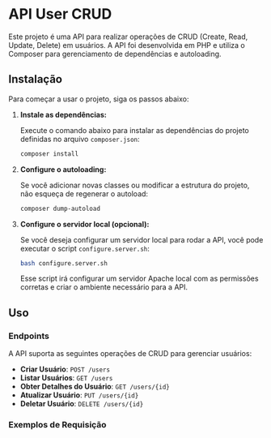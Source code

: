 # API User CRUD

Este projeto é uma API para realizar operações de CRUD (Create, Read, Update, Delete) em usuários. A API foi desenvolvida em PHP e utiliza o Composer para gerenciamento de dependências e autoloading.

## Instalação

Para começar a usar o projeto, siga os passos abaixo:


1. **Instale as dependências:**

    Execute o comando abaixo para instalar as dependências do projeto definidas no arquivo `composer.json`:

    ```bash
    composer install
    ```

2. **Configure o autoloading:**

    Se você adicionar novas classes ou modificar a estrutura do projeto, não esqueça de regenerar o autoload:

    ```bash
    composer dump-autoload
    ```

3. **Configure o servidor local (opcional):**

    Se você deseja configurar um servidor local para rodar a API, você pode executar o script `configure.server.sh`:

    ```bash
    bash configure.server.sh
    ```

    Esse script irá configurar um servidor Apache local com as permissões corretas e criar o ambiente necessário para a API.

## Uso

### Endpoints

A API suporta as seguintes operações de CRUD para gerenciar usuários:

- **Criar Usuário**: `POST /users`
- **Listar Usuários**: `GET /users`
- **Obter Detalhes do Usuário**: `GET /users/{id}`
- **Atualizar Usuário**: `PUT /users/{id}`
- **Deletar Usuário**: `DELETE /users/{id}`

### Exemplos de Requisição

